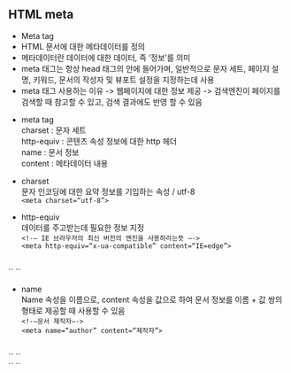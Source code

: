 ## HTML meta
* Meta tag
* HTML 문서에 대한 메타데이터를 정의
* 메타데이터란 데이터에 대한 데이터, 즉 ‘정보’를 의미
* meta 태그는 항상 head 태그의 안에 들어가며, 일반적으로 문자 세트, 페이지 설명, 키워드, 문서의 작성자 및 뷰포트 설정을 지정하는데 사용 
* meta 태그 사용하는 이유 -> 웹페이지에 대한 정보 제공 -> 검색엔진이 페이지를 검색할 때 참고할 수 있고, 검색 결과에도 반영 할 수 있음  
 
- meta tag  
charset : 문자 세트  
http-equiv : 콘텐츠 속성 정보에 대한 http 헤더  
name : 문서 정보  
content : 메타데이터 내용   

- charset  
문자 인코딩에 대한 요약 정보를 기입하는 속성 / utf-8  
`<meta charset=“utf-8”>`  

- http-equiv  
데이터를 주고받는데 필요한 정보 지정  
`<!-— IE 브라우저의 최신 버전의 엔진을 사용하라는뜻 —->`  
`<meta http-equiv=“x-ua-compatible” content=“IE=edge”>` 
<br/>
`<!—- 10초마다 페이지 새고로침하라는뜻 -—>`  
`<meta http-equiv=“refresh” content=“10”>`  

- name  
Name 속성을 이름으로, content 속성을 값으로 하여 문서 정보를 이름 + 값 쌍의 형태로 제공할 때 사용할 수 있음  
`<!-—문서 제작자—->`  
`<meta name=“author” content=“제작자”>`  
<br/>
`<!-—페이지에 대한 요약, 브라우저 즐겨찾기 페이지의 기본 설명 값—->`  
`<meta name=“description” content=“페이지에 대한 짧고 명확한 요악”>`  
<br/>
`<!-—페이지의 콘텐츠와 관련된, 쉼표로 구분한 키워드 목록 —->`  
`<meta name=“keywords” content=“1,2,3,4,5,등등”>`  
